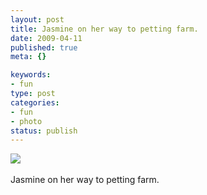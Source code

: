 ```yaml
--- 
layout: post
title: Jasmine on her way to petting farm.
date: 2009-04-11
published: true
meta: {}

keywords: 
- fun
type: post
categories: 
- fun
- photo
status: publish
---
```

![](http://media.eick.us/2011/05/4Lbi8pbnEm6c04f60iFjVsHso1_5001.jpg)<br /><br />Jasmine on her way to petting farm.
